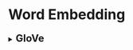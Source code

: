 # Word Embedding

<div style='width:1000px;margin:auto'>
<details><summary><b style='font-size:20px'>GloVe</b></summary><p>

<details><summary><b style='font-size:20px'>Read Glove</b></summary><p>
<h4>1. Read GloVe Vectors</h4>
```
embedding_dict = {}
with open('../../../Personal/Development/Courses Docs/GloVe - Pretrained Word Representation/glove.6B.100d.txt') as f:
    for line in f:
        values  = line.split()
        word    = values[0]
        vectors = np.asarray(values[1:], 'float32')
        embedding_dict[word] = vectors
        
f.close()
```

<h4>2. Tokenize & Add Padding</h4>
```
def create_corpus(df):
    corpus = []
    
    for text in tqdm(df.text):
        words = [word.lower() for word in word_tokenize(text) if word.isalpha() and word not in stop]
        corpus.append(words)
    return corpus

corpus = create_corpus(tweet)
```
</p></details>

<details><summary><b style='font-size:20px'>Deep Learning for GloVe</b></summary><p>

```
from keras.preprocessing.text import Tokenizer
from keras.preprocessing.sequence import pad_sequences

MAX_LEN = 50
tokensizer = Tokenizer()
tokensizer.fit_on_texts(corpus)
sequences  = tokensizer.texts_to_sequences(corpus)

tweet_pad = pad_sequences(sequences, maxlen=MAX_LEN, truncating='post', padding='post')

# Print number of words
word_index = tokensizer.word_index
print(f'~> Number of Unique words: {bg(len(word_index))}')
```

<h4>3. Create Embedding Matrix</h4>
```
num_words = len(word_index)+1
embedding_matrix = np.zeros((num_words, 100))

for word, i in tqdm(word_index.items()):
    if i > num_words:
        continue
        
    emb_vec = embedding_dict.get(word)
    if emb_vec is not None:
        embedding_matrix[i] = emb_vec
``` 

<h4>4. LSTM Model with Embedding</h4>
```
from keras.models import Sequential
from keras.layers import Embedding, LSTM, Dense, SpatialDropout1D
from keras.initializers import Constant
from keras.optimizers import Adam

model = Sequential([
    Embedding(num_words, 100, embeddings_initializer=Constant(embedding_matrix), input_length=MAX_LEN),
    SpatialDropout1D(0.2),
    LSTM(64, dropout=0.2, recurrent_dropout=0.2),
    Dense(1, activation='relu')
])
model.summary()
```
```
# Compile the model
model.compile(loss='binary_crossentropy',
              optimizer=Adam(learning_rate=1e-5),
              metrics=['acc', f1_m])
```
```
# Train Test Split
train = tweet_pad[:tweet.shape[0]]
test  = tweet_pad[tweet.shape[0]:]

X_train, X_test, y_train, y_test = train_test_split(train,
                                                    tweet['target'].values,
                                                    test_size=0.15)

shape(X_train, X_test)
```
```
# Fit the model.
history = model.fit(X_train, y_train,
                    batch_size=4,
                    epochs=20,
                    validation_data=(X_test, y_test),
                    verbose=2)
```
</p></details>

<details><summary><b style='font-size:20px'>ML Models for GloVe</b></summary><p>

<h4>5. Make GloVe suitable for ML Models</h4>
```
# Convert each text in a row to a vector.
def sent2vec(s):
    words = str(s).lower()
    words = word_tokenize(words)
    words = [w for w in words if not w in stop and w.isalpha()]
    
    M = []
    for w in words:
        try:
            M.append(embedding_dict[w])
        except:
            continue
            
    M = np.array(M)
    v = M.sum(axis=0)
    if type(v) != np.ndarray: return np.zeros(100)
    return v / np.sqrt((v**2).sum())

# Apply the function
df['text'] = [sent2vec(x) for x in tqdm(df['text'], position=0)]
```
```
# Train Test Split the data
X_train, X_valid, y_train, y_valid = train_test_split(df[df.target.notnull()]['text'],
                                                      df[df.target.notnull()]['target'],
                                                      test_size=.2,
                                                      random_state=33)
```
```
# Convert the data into arrays
X_train, X_valid = X_train.apply(pd.Series), X_valid.apply(pd.Series)
```
</p></details>
</p></details>

<details><summary><b style='font-size:20px'>Universal Sentence Encoding</b></summary><p>
<h4>1. Load the embeddings</h4>
```
# Import the hubber
import tensorflow_hub as hub

# Load the embbedding
embed = hub.load('../../../Personal/Development/Courses Docs/Word Embeddings/Universal Sentence Encoder')
X_train_embedding = embed(train.text.values)
X_test_embedding  = embed(test.text.values)
```

<h4>2. Concatenate with other features</h4>
```
# Merge with TF-IDF
train_df    = np.concatenate([X_train_embedding['outputs'], tf_train], axis=1)
test_df     = np.concatenate([X_test_embedding['outputs'], tf_test], axis=1)
```
</p></details>

<details><summary><b style='font-size:20px'>Gensim [Word2Vec]</b></summary><p>
<h4>1. Load Word2Vec into Gensim</h4>
```
# NOTE: you can limit = 200_000, if you have limited memory.
# GoogleNews: https://drive.google.com/file/d/0B7XkCwpI5KDYNlNUTTlSS21pQmM/edit
from gensim.models import KeyedVectors

word_vectors = KeyedVectors.load_word2vec_format("https://s3.amazonaws.com/dl4j-distribution/GoogleNews-vectors-negative300.bin.gz", binary=True, limit=200_000)
```

<h4>2. Most similar words "Synonems"</h4>
```
word_vectors.most_similar(positive=['cooking', 'potatoes'], topn=5)

#Result.
[('cook', 0.6973530650138855),
('oven_roasting', 0.6754530668258667),
('Slow_cooker', 0.6742032170295715),
('sweet_potatoes', 0.6600279808044434),
('stir_fry_vegetables', 0.6548759341239929)]
```

<h4>3. Adding & Subtracting words.</h4>
```
word_vectors.most_similar(positive=['king', 'women'], negative=['man'], topn=2)

#RESULT
[('queen', 0.7118192315101624), ('monarch', 0.6189674139022827)]
```

<h4>4. Detect unrelated terms</h4>
```
word_vectors.doesnt_match("potatoes milk cake computer".split())

#RESULT
'computer'
```

<h4>5. Cosine similarity b/w words.</h4>
```
word_vectors.similarity('princess', 'queen')

#RESULT
0.70705315983704509
```

<h4>6. Numerical Dimension of the word.</h4>
```
word_vectors['phone']

#RESULT
array([-0.01446533, -0.12792969, -0.11572266, -0.22167969, -0.07373047,
-0.05981445, -0.10009766, -0.06884766, 0.14941406, 0.10107422,
-0.03076172, -0.03271484, -0.03125
 , -0.10791016, 0.12158203,
0.16015625, 0.19335938, 0.0065918 , -0.15429688, 0.03710938,
...
```
</p></details>

<details><summary><b style='font-size:20px'>Build Custom Word2Vec</b></summary><p>
First you need to break your documents into sentences and the sentences into tokens. End up like this:
```
>>> token_list
[
['to', 'provide', 'early', 'intervention/early', 'childhood', 'special',
'education', 'services', 'to', 'eligible', 'children', 'and', 'their',
'families'],
['essential', 'job', 'functions'],
['participate', 'as', 'a', 'transdisciplinary', 'team', 'member', 'to',
'complete', 'educational', 'assessments', 'for']
...
]
```

<h4>Load the Model</h4>
```
from gensim.models.word2vec import Word2Vec

# Setup the parameters.
num_features = 300  # Number of vector elements to represent the word.
min_word_count = 3  # Min number of word count to be considered in the Word2vec model.
num_workers = 2   # Number of CPU cores used for the training.
window_size = 6  # Context window size.
subsampling = 1e-3		# Subsampling rate for frequent terms.
```

<h4>Build the Model</h4>
```
model = Word2Vec(
			token_list,
			workers=num_workers,
			size=num_features,
			min_count=min_word_count,
			window=window_size,
			sample=subsampling)

```

Word2vec models can consume quite a bit of memory. But remember that only the
weight matrix for the hidden layer is of interest. Once you’ve trained your word
model, you can reduce the memory footprint by about half if you freeze your model
and discard the unnecessary information. The following command will discard the
unneeded output weights of your neural network:
```
model.init_sims(replace=True)
```

<h4>Save the model</h4>
```
model_name = "my_domain_specific_word2vec_model"
model.save(model_name)
```

<h4>Use the newly trained model</h4>
```
from gensim.models.word2vec import Word2Vec
model_name = "my_domain_specific_word2vec_model"
model = Word2Vec.load(model_name)
model.most_similar('radiology')
```
</p></details>

<details><summary><b style='font-size:20px'>fastText</b></summary><p>
Head over to the fastText model repository and download the bin+text model for your language of choice.
After the download finishes, unzip the binary language file.27 With the following code, you can then load it into gensim:
```
# If using gensim version before 3.2.0, use the following code: gensim.models.wrappers.fasttext import FastText
from gensim.models.fasttext import FastText
ft_model = FastText.load_fasttext_format(\
		model_file=MODEL_PATH)
ft_model.most_similar('soccer')
```
</p></details>

<details><summary><b style='font-size:20px'>Similarity Measures</b></summary><p>
```
# Calculate "Eclidean distance"
np.linalg.norm(wv["Illinois"] - wv["Illini"])

# Calculate Cosine Similatiry == Normalized dot product.
cos_similarity = np.dot(wv["Illinois"], wv["Illini"]) / (
    np.linalg.norm(wv["Illinois"]) *\
    np.linalg.norm(wv["Illini"]))
print(cos_similarity)

# Calculate Cosine Distance.
# 0 = Similar
# 
print(1 - cos_similarity)
```
</p></details>

<details><summary><b style='font-size:20px'>Embeddings for Sentence</b></summary><p>
```
def sentence_to_vec(sent, embedding_dict):
	# initialize emtpy list to store embeddings.
	M = []
	for w in words:
		# for every word, fetch the embedding from
		# the dictionary, and append to list of embeddings.
		if w in embedding_dict:
			M.append(embedding_dict[w])
			
	# if we don't have any vectors, returns zeros.
	if len(M) == 0:
		return np.zeros(300)
		
	# Convert list of embeddings to array.
	M = np.array(M)
	
	# Calculate sum over axis=0
	v = M.sum(axis=0)
	
	# Return normalized vector
	return v / np.sqrt((v ** 2).sum())
```
</p></details>
</div>